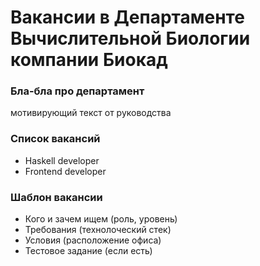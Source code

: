 # Вакансии в Департаменте Вычислительной Биологии компании Биокад

### Бла-бла про департамент
мотивирующий текст от руководства

### Список вакансий
  - Haskell developer
  - Frontend developer

### Шаблон вакансии
  - Кого и зачем ищем (роль, уровень)
  - Требования (технолоческий стек)
  - Условия (расположение офиса)
  - Тестовое задание (если есть)
  
